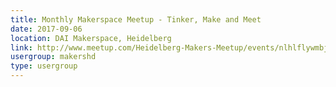 ```yaml
---
title: Monthly Makerspace Meetup - Tinker, Make and Meet
date: 2017-09-06
location: DAI Makerspace, Heidelberg
link: http://www.meetup.com/Heidelberg-Makers-Meetup/events/nlhlflywmbjb/
usergroup: makershd
type: usergroup
---
```

